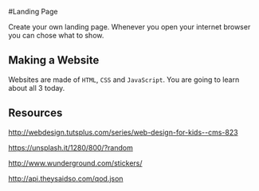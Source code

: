 #Landing Page

Create your own landing page. Whenever you open your internet browser you can chose what to show.

## Making a Website

Websites are made of `HTML`, `CSS` and `JavaScript`. You are going to learn about all 3 today.

## Resources

http://webdesign.tutsplus.com/series/web-design-for-kids--cms-823

https://unsplash.it/1280/800/?random

http://www.wunderground.com/stickers/

http://api.theysaidso.com/qod.json